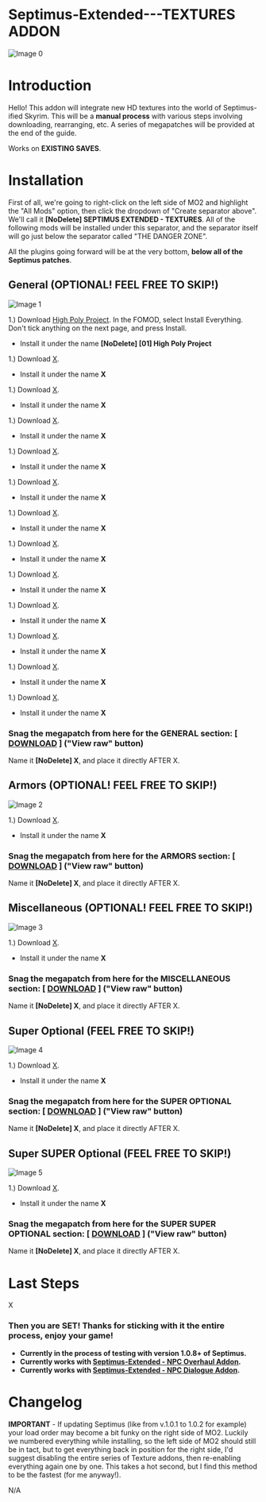 # Septimus-Extended---TEXTURES ADDON

![Image 0]()

# Introduction

Hello! This addon will integrate new HD textures into the world of Septimus-ified Skyrim. This will be a **manual process** with various steps involving downloading, rearranging, etc. A series of megapatches will be provided at the end of the guide.

Works on **EXISTING SAVES**.

# Installation

First of all, we're going to right-click on the left side of MO2 and highlight the "All Mods" option, then click the dropdown of "Create separator above". We'll call it **[NoDelete] SEPTIMUS EXTENDED - TEXTURES**. All of the following mods will be installed under this separator, and the separator itself will go just below the separator called "THE DANGER ZONE". 

All the plugins going forward will be at the very bottom, **below all of the Septimus patches**.

## General (OPTIONAL! FEEL FREE TO SKIP!)

![Image 1]()

1.) Download [High Poly Project](https://www.nexusmods.com/skyrimspecialedition/mods/12029?tab=files&file_id=236420&nmm=1). In the FOMOD, select Install Everything. Don't tick anything on the next page, and press Install.
   - Install it under the name **[NoDelete] [01] High Poly Project**

1.) Download [X]().
   - Install it under the name **X**

1.) Download [X]().
   - Install it under the name **X**

1.) Download [X]().
   - Install it under the name **X**

1.) Download [X]().
   - Install it under the name **X**

1.) Download [X]().
   - Install it under the name **X**

1.) Download [X]().
   - Install it under the name **X**

1.) Download [X]().
   - Install it under the name **X**

1.) Download [X]().
   - Install it under the name **X**

1.) Download [X]().
   - Install it under the name **X**

1.) Download [X]().
   - Install it under the name **X**

1.) Download [X]().
   - Install it under the name **X**

1.) Download [X]().
   - Install it under the name **X**
   
### Snag the megapatch from here for the **GENERAL** section: [ [DOWNLOAD]() ] ("View raw" button)

Name it **[NoDelete] X**, and place it directly AFTER X. 

## Armors (OPTIONAL! FEEL FREE TO SKIP!)

![Image 2]()

1.) Download [X]().
   - Install it under the name **X**
   
### Snag the megapatch from here for the **ARMORS** section: [ [DOWNLOAD]() ] ("View raw" button)

Name it **[NoDelete] X**, and place it directly AFTER X. 

## Miscellaneous (OPTIONAL! FEEL FREE TO SKIP!)

![Image 3]()

1.) Download [X]().
   - Install it under the name **X**
   
### Snag the megapatch from here for the **MISCELLANEOUS** section: [ [DOWNLOAD]() ] ("View raw" button)

Name it **[NoDelete] X**, and place it directly AFTER X. 

## Super Optional (FEEL FREE TO SKIP!)

![Image 4]()

1.) Download [X]().
   - Install it under the name **X**
   
### Snag the megapatch from here for the **SUPER OPTIONAL** section: [ [DOWNLOAD]() ] ("View raw" button)

Name it **[NoDelete] X**, and place it directly AFTER X. 

## Super SUPER Optional (FEEL FREE TO SKIP!)

![Image 5]()

1.) Download [X]().
   - Install it under the name **X**
   
### Snag the megapatch from here for the **SUPER SUPER OPTIONAL** section: [ [DOWNLOAD]() ] ("View raw" button)

Name it **[NoDelete] X**, and place it directly AFTER X. 

# Last Steps

X

### Then you are SET! Thanks for sticking with it the entire process, enjoy your game!

   - **Currently in the process of testing with version 1.0.8+ of Septimus.**
   - **Currently works with [Septimus-Extended - NPC Overhaul Addon](https://github.com/Foamimi/Septimus-Extended---NPC-Overhaul/blob/main/README.md).**
   - **Currently works with [Septimus-Extended - NPC Dialogue Addon](https://github.com/Foamimi/Septimus-Extended---NPC-Dialogue/blob/main/README.md).**

# Changelog

**IMPORTANT** - If updating Septimus (like from v.1.0.1 to 1.0.2 for example) your load order may become a bit funky on the right side of MO2. Luckily we numbered everything while installing, so the left side of MO2 should still be in tact, but to get everything back in position for the right side, I'd suggest disabling the entire series of Texture addons, then re-enabling everything again one by one. This takes a hot second, but I find this method to be the fastest (for me anyway!).

N/A
